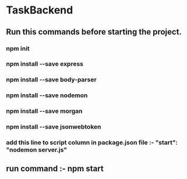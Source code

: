 # TaskBackend

## Run this commands before starting the project.

### npm init
### npm install --save express
### npm install --save body-parser
### npm install --save nodemon
### npm install --save morgan
### npm install --save jsonwebtoken
### add this line to script column in package.json file :- "start": "nodemon server.js"

## run command :- npm start
